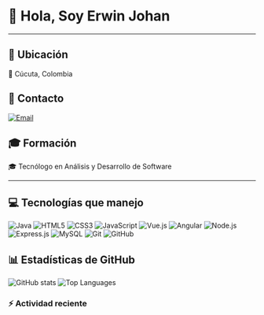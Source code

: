 # 👋 Hola, Soy Erwin Johan

---

## 📍 Ubicación

📌 Cúcuta, Colombia  

## 📧 Contacto

[![Email](https://img.shields.io/badge/Email-johan.antolinez09%40outlook.com-blue?logo=gmail)](mailto:johan.antolinez09@outlook.com)

## 🎓 Formación

🎓 Tecnólogo en Análisis y Desarrollo de Software  

---

## 💻 Tecnologías que manejo

![Java](https://img.shields.io/badge/Java-007396?style=for-the-badge&logo=java&logoColor=white)
![HTML5](https://img.shields.io/badge/HTML5-E34F26?style=for-the-badge&logo=html5&logoColor=white)
![CSS3](https://img.shields.io/badge/CSS3-1572B6?style=for-the-badge&logo=css3&logoColor=white)
![JavaScript](https://img.shields.io/badge/JavaScript-F7DF1E?style=for-the-badge&logo=javascript&logoColor=black)
![Vue.js](https://img.shields.io/badge/Vue.js-35495E?style=for-the-badge&logo=vuedotjs&logoColor=4FC08D)
![Angular](https://img.shields.io/badge/Angular-DD0031?style=for-the-badge&logo=angular&logoColor=white)
![Node.js](https://img.shields.io/badge/Node.js-339933?style=for-the-badge&logo=nodedotjs&logoColor=white)
![Express.js](https://img.shields.io/badge/Express.js-000000?style=for-the-badge&logo=express&logoColor=white)
![MySQL](https://img.shields.io/badge/MySQL-005C84?style=for-the-badge&logo=mysql&logoColor=white)
![Git](https://img.shields.io/badge/Git-F05032?style=for-the-badge&logo=git&logoColor=white)
![GitHub](https://img.shields.io/badge/GitHub-181717?style=for-the-badge&logo=github&logoColor=white)

## 📊 Estadísticas de GitHub

![GitHub stats](https://github-readme-stats.vercel.app/api?username=erwin09&show_icons=true&theme=radical)
![Top Languages](https://github-readme-stats.vercel.app/api/top-langs/?username=erwin09&layout=compact&theme=radical)


### :zap: Actividad reciente
<!--RECENT_ACTIVITY:start-->
<!--RECENT_ACTIVITY:end-->
